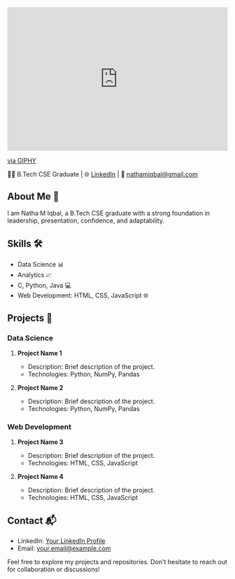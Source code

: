 <div style="width:100%;height:0;padding-bottom:65%;position:relative;"><iframe src="https://giphy.com/embed/Uaxj062PavgqZRhVkS" width="100%" height="100%" style="position:absolute" frameBorder="0" class="giphy-embed" allowFullScreen></iframe></div><p><a href="https://giphy.com/stickers/sticker-kawaii-vibe-Uaxj062PavgqZRhVkS">via GIPHY</a></p>

👨‍💻 B.Tech CSE Graduate | 🌐 [LinkedIn](https://www.linkedin.com/in/natha-m-iqbal-06741a210/) | 📧 nathamiqbal@gmail.com

## About Me 💼

I am Natha M Iqbal, a B.Tech CSE graduate with a strong foundation in leadership, presentation, confidence, and adaptability.

## Skills 🛠️

- Data Science 📊
- Analytics 📈
- C, Python, Java 💻
- Web Development: HTML, CSS, JavaScript 🌐

## Projects 🚀

### Data Science

1. **Project Name 1**
   - Description: Brief description of the project.
   - Technologies: Python, NumPy, Pandas

2. **Project Name 2**
   - Description: Brief description of the project.
   - Technologies: Python, NumPy, Pandas

### Web Development

1. **Project Name 3**
   - Description: Brief description of the project.
   - Technologies: HTML, CSS, JavaScript

2. **Project Name 4**
   - Description: Brief description of the project.
   - Technologies: HTML, CSS, JavaScript

## Contact 📬

- LinkedIn: [Your LinkedIn Profile](your-linkedin-profile)
- Email: your.email@example.com

Feel free to explore my projects and repositories. Don't hesitate to reach out for collaboration or discussions!
